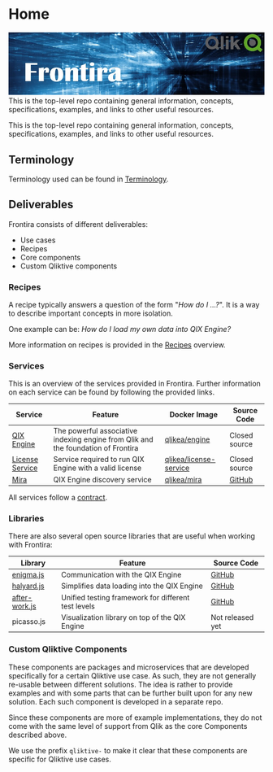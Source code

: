 # Home

![Frontira](./images/frontira-banner.jpg "Frontira")
This is the top-level repo containing general information, concepts, specifications, examples, and links to other useful resources.

This is the top-level repo containing general information, concepts, specifications, examples, and links to other useful resources.

## Terminology

Terminology used can be found in [Terminology](./terminology.md).

## Deliverables

Frontira consists of different deliverables:

- Use cases
- Recipes
- Core components
- Custom Qliktive components

### Recipes

A recipe typically answers a question of the form "_How do I ...?_". It is a way to describe important concepts in more isolation.

One example can be: _How do I load my own data into QIX Engine?_

More information on recipes is provided in the [Recipes](./docs/recipes/) overview.

### Services

This is an overview of the services provided in Frontira. Further information on each service can be found by following the provided links.

| Service    | Feature | Docker Image | Source Code |
| ---------- | ------- | ------------ | ----------- |
| [QIX Engine](./docs/services/qix-engine/) | The powerful associative indexing engine from Qlik and the foundation of Frontira | [qlikea/engine](https://hub.docker.com/r/qlikea/engine) | Closed source |
| [License Service](./docs/services/license-service/) | Service required to run QIX Engine with a valid license | [qlikea/license-service](https://hub.docker.com/r/qlikea/license-service) | Closed source |
| [Mira](./docs/services/mira/) | QIX Engine discovery service | [qlikea/mira](https://hub.docker.com/r/qlikea/mira) | [GitHub](https://github.com/qlik-ea/mira) |

All services follow a [contract](./documentation/contract.md).

### Libraries

There are also several open source libraries that are useful when working with Frontira:

| Library | Feature | Source Code |
| ------- | ------- | ----------- |
| [enigma.js](https://github.com/qlik-oss/enigma.js/) | Communication with the QIX Engine | [GitHub](https://github.com/qlik-oss/enigma.js/) |
| [halyard.js](https://github.com/qlik-oss/halyard.js) | Simplifies data loading into the QIX Engine | [GitHub](https://github.com/qlik-oss/halyard.js) |
| [after-work.js](https://github.com/qlik-oss/after-work.js) | Unified testing framework for different test levels | [GitHub](https://github.com/qlik-oss/after-work.js) |
| picasso.js | Visualization library on top of the QIX Engine | Not released yet |

### Custom Qliktive Components

These components are packages and microservices that are developed specifically for a certain Qliktive use case. As such, they are not generally re-usable between different solutions. The idea is rather to provide examples and with some parts that can be further built upon for any new solution. Each such component is developed in a separate repo.

Since these components are more of example implementations, they do not come with the same level of support from Qlik as the core Components described above.

We use the prefix `qliktive-` to make it clear that these components are specific for Qliktive use cases.

